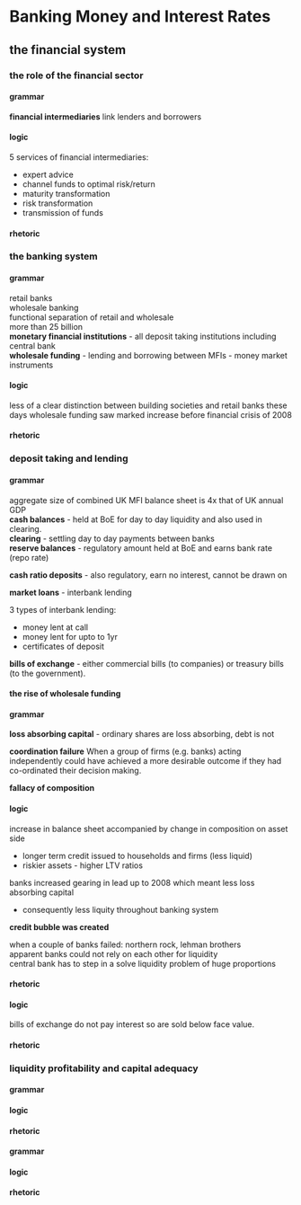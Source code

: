 # Banking Money and Interest Rates
## the financial system
### the role of the financial sector
#### grammar
__financial intermediaries__ link lenders and borrowers
#### logic
5 services of financial intermediaries:

* expert advice
* channel funds to optimal risk/return
* maturity transformation
* risk transformation
* transmission of funds
#### rhetoric

### the banking system
#### grammar
retail banks  
wholesale banking  
functional separation of retail and wholesale  
    more than 25 billion  
__monetary financial institutions__ - all deposit taking institutions including central bank  
__wholesale funding__ - lending and borrowing between MFIs - money market instruments  

#### logic
less of a clear distinction between building societies and retail banks these days
wholesale funding saw marked increase before financial crisis of 2008
#### rhetoric

### deposit taking and lending
#### grammar
aggregate size of combined UK MFI balance sheet is 4x that of UK annual GDP  
__cash balances__ - held at BoE for day to day liquidity and also used in clearing.  
__clearing__ - settling day to day payments between banks  
__reserve balances__ - regulatory amount held at BoE and earns bank rate (repo rate)  
  
__cash ratio deposits__ - also regulatory, earn no interest, cannot be drawn on  
  
__market loans__ - interbank lending  

3 types of interbank lending:

* money lent at call
* money lent for upto to 1yr 
* certificates of deposit

__bills of exchange__ - either commercial bills (to companies) or treasury bills (to the government).


#### the rise of wholesale funding
#### grammar
__loss absorbing capital__ - ordinary shares are loss absorbing, debt is not

__coordination failure__  When a group of firms (e.g. banks) acting independently could have achieved a more desirable outcome if they had co-ordinated their decision making.

__fallacy of composition__  



#### logic
increase in balance sheet accompanied by change in composition on asset side  

* longer term credit issued to households and firms (less liquid)
* riskier assets - higher LTV ratios

banks increased gearing in lead up to 2008 which meant less loss absorbing capital  

* consequently less liquity throughout banking system


__credit bubble was created__  

when a couple of banks failed:  northern rock, lehman brothers  
apparent banks could not rely on each other for liquidity  
central bank has to step in a solve liquidity problem of huge proportions  



#### rhetoric






#### logic
bills of exchange do not pay interest so are sold below face value.


#### rhetoric

### liquidity profitability and capital adequacy
#### grammar

#### logic

#### rhetoric



#### grammar

#### logic

#### rhetoric


